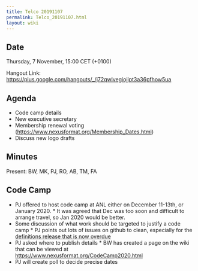 ```yaml
---
title: Telco 20191107
permalink: Telco_20191107.html
layout: wiki
---
```


Date
----

Thursday, 7 November, 15:00 CET (+0100)

<!-- end of autogeneration -->

Hangout Link:
<https://plus.google.com/hangouts/_/j72qwlvegiojjpt3a36pfhow5ua>

Agenda
------
   * Code camp details
   * New executive secretary
   * Membership renewal voting (<https://www.nexusformat.org/Membership_Dates.html>)
   * Discuss new logo drafts
   
Minutes
------

Present: BW, MK, PJ, RO, AB, TM, FA

Code Camp
------
   * PJ offered to host code camp at ANL either on December 11-13th, or January 2020.
    * It was agreed that Dec was too soon and difficult to arrange travel, so Jan 2020 would be better.
   * Some discussion of what work should be targeted to justify a code camp
    * PJ points out lots of issues on github to clean, especially for the [definitions release that is now overdue](https://github.com/nexusformat/definitions/milestone/8)
   * PJ asked where to publish details
    * BW has created a page on the wiki that can be viewed at <https://www.nexusformat.org/CodeCamp2020.html>
   * PJ will create poll to decide precise dates
   
